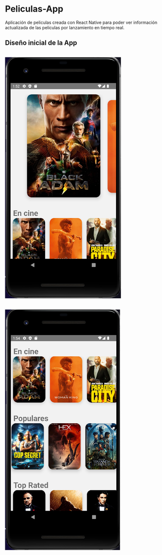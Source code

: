 # Peliculas-App
Aplicación de peliculas creada con React Native para poder ver información actualizada de las peliculas por lanzamiento en tiempo real.

## Diseño inicial de la App
<br />
<img src='./assets/Screenshot_2.png' alt='Diseño Inicial App' >
<br />
<br />
<br />
<img src='./assets/Screenshot_3.png' alt='Diseño Inicial2 App' >

